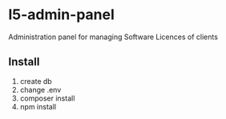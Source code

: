 # l5-admin-panel

Administration panel for managing Software Licences of clients


## Install

1. create db
2. change .env
3. composer install
4. npm install

